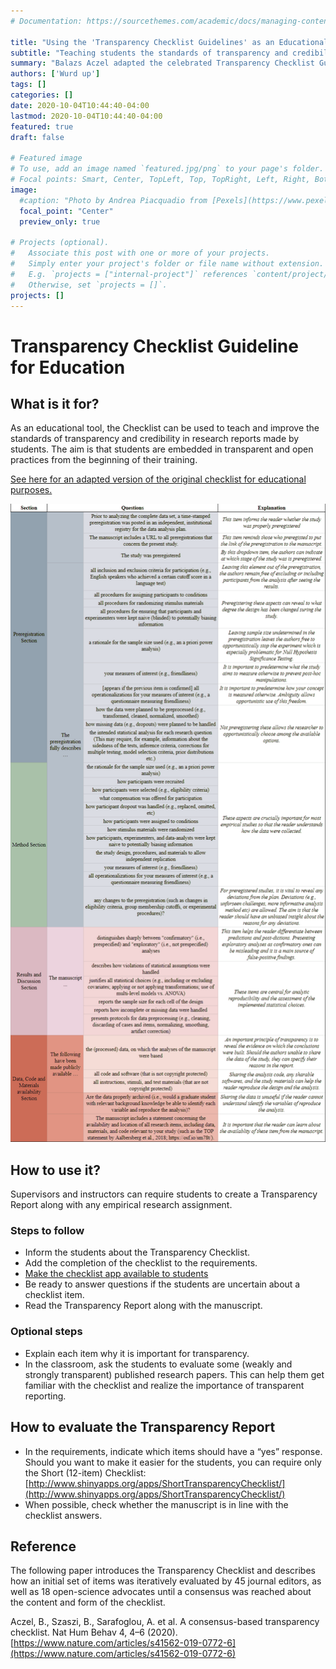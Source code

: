 ```yaml
---
# Documentation: https://sourcethemes.com/academic/docs/managing-content/

title: "Using the 'Transparency Checklist Guidelines' as an Educational tool"
subtitle: "Teaching students the standards of transparency and credibility in research reports."
summary: "Balazs Aczel adapted the celebrated Transparency Checklist Guideline to a classroom setting, allowing students (and educators) to improve the standards of transparency and credibility in student assignments and student research reports."
authors: ['Wurd up']
tags: []
categories: []
date: 2020-10-04T10:44:40-04:00
lastmod: 2020-10-04T10:44:40-04:00
featured: true
draft: false

# Featured image
# To use, add an image named `featured.jpg/png` to your page's folder.
# Focal points: Smart, Center, TopLeft, Top, TopRight, Left, Right, BottomLeft, Bottom, BottomRight.
image:
  #caption: "Photo by Andrea Piacquadio from [Pexels](https://www.pexels.com/photo/happy-ethnic-woman-sitting-at-table-with-laptop-3769021/)"
  focal_point: "Center"
  preview_only: true

# Projects (optional).
#   Associate this post with one or more of your projects.
#   Simply enter your project's folder or file name without extension.
#   E.g. `projects = ["internal-project"]` references `content/project/deep-learning/index.md`.
#   Otherwise, set `projects = []`.
projects: []
---
```


# Transparency Checklist Guideline for Education

## What is it for?

As an educational tool, the Checklist can be used to teach and improve the standards of transparency and credibility in research reports made by students. The aim is that students are embedded in transparent and open practices from the beginning of their training.

[See here for an adapted version of the original checklist for educational purposes.](https://docs.google.com/spreadsheets/d/1NxJG5ccRAhvLKngosRVjT8IO2OZ0UDZMN86FW5qGf0Q/edit?usp=sharing)

![](Checklist_v2.png) 

## How to use it?

Supervisors and instructors can require students to create a Transparency Report along with any empirical research assignment.

### Steps to follow

*   Inform the students about the Transparency Checklist.
*   Add the completion of the checklist to the requirements.
*   [Make the checklist app available to students](http://www.shinyapps.org/apps/TransparencyChecklist/)
*   Be ready to answer questions if the students are uncertain about a checklist item.
*   Read the Transparency Report along with the manuscript.

### Optional steps

*   Explain each item why it is important for transparency.
*   In the classroom, ask the students to evaluate some (weakly and strongly transparent) published research papers. This can help them get familiar with the checklist and realize the importance of transparent reporting. 

## How to evaluate the Transparency Report

*   In the requirements, indicate which items should have a “yes” response. Should you want to make it easier for the students, you can require only the Short (12-item) Checklist: [http://www.shinyapps.org/apps/ShortTransparencyChecklist/](http://www.shinyapps.org/apps/ShortTransparencyChecklist/)
*   When possible, check whether the manuscript is in line with the checklist answers.

## Reference

The following paper introduces the Transparency Checklist and describes how an initial set of items was iteratively evaluated by 45 journal editors, as well as 18 open-science advocates until a consensus was reached about the content and form of the checklist.

Aczel, B., Szaszi, B., Sarafoglou, A. et al. A consensus-based transparency checklist. Nat Hum Behav 4, 4–6 (2020). [https://www.nature.com/articles/s41562-019-0772-6](https://www.nature.com/articles/s41562-019-0772-6)